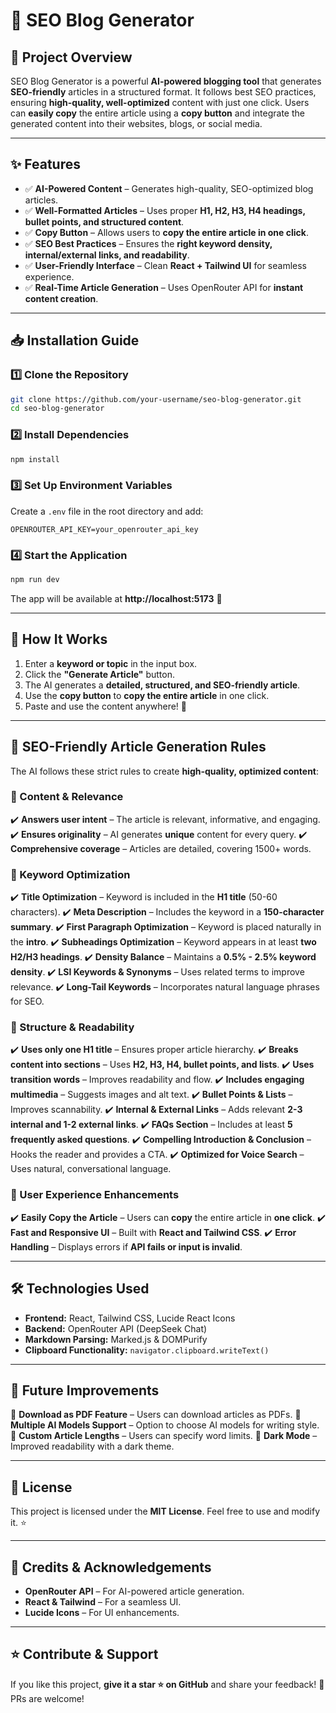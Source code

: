 # 🚀 SEO Blog Generator

## 📌 Project Overview
SEO Blog Generator is a powerful **AI-powered blogging tool** that generates **SEO-friendly** articles in a structured format. It follows best SEO practices, ensuring **high-quality, well-optimized** content with just one click. Users can **easily copy** the entire article using a **copy button** and integrate the generated content into their websites, blogs, or social media.

---

## ✨ Features
- ✅ **AI-Powered Content** – Generates high-quality, SEO-optimized blog articles.
- ✅ **Well-Formatted Articles** – Uses proper **H1, H2, H3, H4 headings, bullet points, and structured content**.
- ✅ **Copy Button** – Allows users to **copy the entire article in one click**.
- ✅ **SEO Best Practices** – Ensures the **right keyword density, internal/external links, and readability**.
- ✅ **User-Friendly Interface** – Clean **React + Tailwind UI** for seamless experience.
- ✅ **Real-Time Article Generation** – Uses OpenRouter API for **instant content creation**.

---

## 📥 Installation Guide

### **1️⃣ Clone the Repository**
```sh
git clone https://github.com/your-username/seo-blog-generator.git
cd seo-blog-generator
```

### **2️⃣ Install Dependencies**
```sh
npm install
```

### **3️⃣ Set Up Environment Variables**
Create a `.env` file in the root directory and add:
```env
OPENROUTER_API_KEY=your_openrouter_api_key
```

### **4️⃣ Start the Application**
```sh
npm run dev
```

The app will be available at **http://localhost:5173** 🚀

---

## 🎯 How It Works

1. Enter a **keyword or topic** in the input box.
2. Click the **"Generate Article"** button.
3. The AI generates a **detailed, structured, and SEO-friendly article**.
4. Use the **copy button** to **copy the entire article** in one click.
5. Paste and use the content anywhere! 🚀

---

## 📖 SEO-Friendly Article Generation Rules

The AI follows these strict rules to create **high-quality, optimized content**:

### **📌 Content & Relevance**
✔️ **Answers user intent** – The article is relevant, informative, and engaging.
✔️ **Ensures originality** – AI generates **unique** content for every query.
✔️ **Comprehensive coverage** – Articles are detailed, covering 1500+ words.

### **🔑 Keyword Optimization**
✔️ **Title Optimization** – Keyword is included in the **H1 title** (50-60 characters).
✔️ **Meta Description** – Includes the keyword in a **150-character summary**.
✔️ **First Paragraph Optimization** – Keyword is placed naturally in the **intro**.
✔️ **Subheadings Optimization** – Keyword appears in at least **two H2/H3 headings**.
✔️ **Density Balance** – Maintains a **0.5% - 2.5% keyword density**.
✔️ **LSI Keywords & Synonyms** – Uses related terms to improve relevance.
✔️ **Long-Tail Keywords** – Incorporates natural language phrases for SEO.

### **📌 Structure & Readability**
✔️ **Uses only one H1 title** – Ensures proper article hierarchy.
✔️ **Breaks content into sections** – Uses **H2, H3, H4, bullet points, and lists**.
✔️ **Uses transition words** – Improves readability and flow.
✔️ **Includes engaging multimedia** – Suggests images and alt text.
✔️ **Bullet Points & Lists** – Improves scannability.
✔️ **Internal & External Links** – Adds relevant **2-3 internal and 1-2 external links**.
✔️ **FAQs Section** – Includes at least **5 frequently asked questions**.
✔️ **Compelling Introduction & Conclusion** – Hooks the reader and provides a CTA.
✔️ **Optimized for Voice Search** – Uses natural, conversational language.

### **📌 User Experience Enhancements**
✔️ **Easily Copy the Article** – Users can **copy** the entire article in **one click**.
✔️ **Fast and Responsive UI** – Built with **React and Tailwind CSS**.
✔️ **Error Handling** – Displays errors if **API fails or input is invalid**.

---

## 🛠️ Technologies Used
- **Frontend:** React, Tailwind CSS, Lucide React Icons
- **Backend:** OpenRouter API (DeepSeek Chat)
- **Markdown Parsing:** Marked.js & DOMPurify
- **Clipboard Functionality:** `navigator.clipboard.writeText()`

---

## 📌 Future Improvements
🚀 **Download as PDF Feature** – Users can download articles as PDFs.
🚀 **Multiple AI Models Support** – Option to choose AI models for writing style.
🚀 **Custom Article Lengths** – Users can specify word limits.
🚀 **Dark Mode** – Improved readability with a dark theme.

---

## 📄 License
This project is licensed under the **MIT License**. Feel free to use and modify it. ⭐

---

## 🙌 Credits & Acknowledgements
- **OpenRouter API** – For AI-powered article generation.
- **React & Tailwind** – For a seamless UI.
- **Lucide Icons** – For UI enhancements.

---

## ⭐ Contribute & Support
If you like this project, **give it a star ⭐ on GitHub** and share your feedback! 💬 PRs are welcome!

